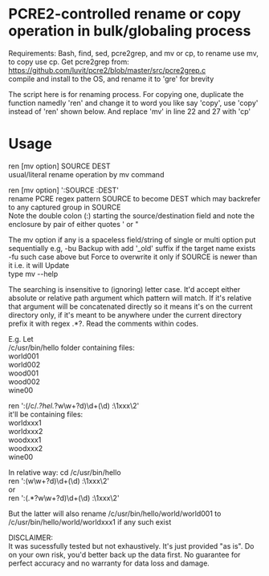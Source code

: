 # PCRE2-controlled rename or copy operation in bulk/globaling process  

Requirements: Bash, find, sed, pcre2grep, and mv or cp, to rename use mv, to copy use cp. Get pcre2grep from:  
https://github.com/luvit/pcre2/blob/master/src/pcre2grep.c   
compile and install to the OS, and rename it to 'gre' for brevity  

The script here is for renaming process. For copying one, duplicate the function namedly 'ren' and change it to word you like say 'copy', use 'copy' instead of 'ren' shown below. And replace 'mv' in line 22 and 27 with 'cp'   

# Usage  
ren [mv option] SOURCE DEST  
usual/literal rename operation by mv command

ren [mv option] ':SOURCE  :DEST'  
rename PCRE regex pattern SOURCE to become DEST which may backrefer to any captured group in SOURCE  
Note the double colon (:) starting the source/destination field and note the enclosure by pair of either quotes ' or " 

The mv option if any is a spaceless field/string of single or multi option put sequentially
e.g, -bu  Backup with add '_old' suffix if the target name exists  
  -fu such case above but Force to overwrite it only if SOURCE is newer than it i.e. it will Update  
type mv --help  

The searching is insensitive to (ignoring) letter case. It'd accept either absolute or relative path argument which pattern will match. If it's relative that argument will be concatenated directly so it means it's on the current directory only, if it's meant to be anywhere under the current directory prefix it with regex .*?. 
Read the comments within codes.  

E.g. Let  
/c/usr/bin/hello folder containing files:  
world001  
world002  
wood001  
wood002  
wine00

ren ':(/c/.*?hel.*?w\w+?d)\d+(\d) :\1xxx\2'  
it'll be containing files:  
worldxxx1  
worldxxx2   
woodxxx1  
woodxxx2  
wine00  

In relative way: cd /c/usr/bin/hello  
ren ':(w\w+?d)\d+(\d) :\1xxx\2'  
or  
ren ':(.*?w\w+?d)\d+(\d) :\1xxx\2'  

But the latter will also rename /c/usr/bin/hello/world/world001 to /c/usr/bin/hello/world/worldxxx1  if any such exist    

DISCLAIMER:  
It was sucessfully tested but not exhaustively. It's just provided "as is". Do on your own risk, you'd better back up the data first. No guarantee for perfect accuracy and no warranty for data loss and damage.
